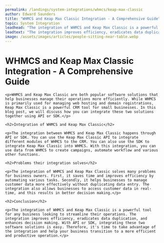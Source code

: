 ```yaml
---
permalink: /landings/system-integrations/whmcs/keap-max-classic
author: Edward Saunders
title: "WHMCS and Keap Max Classic Integration - A Comprehensive Guide"
topic: System Integration
leadhead: "The integration of WHMCS and Keap Max Classic is a powerful tool for any business looking to streamline their operations"
leadtext: "The integration improves efficiency, eradicates data duplication, and enhances decision making. With API or SDK, integrating these two software solutions is easy. Therefore, it's time to take advantage of the integration and help your business transition to a more efficient and productive operation."
image: /assets/images/articles/people-sitting-near-table.webp
---
```

<div class="arttext">
	<h1>WHMCS and Keap Max Classic Integration - A Comprehensive Guide</h1>

	<p>WHMCS and Keap Max Classic are both popular software solutions that help businesses manage their operations more efficiently. While WHMCS is primarily used for managing web hosting and domain registrations, Keap Max Classic is a powerful CRM tool for small businesses. In this blog post, we will discuss how you can integrate these two solutions together using API or SDK.</p>

	<h2>Integration of WHMCS and Keap Max Classic</h2>

	<p>The integration between WHMCS and Keap Max Classic happens through API or SDK. You can use the Keap Max Classic API to integrate different modules of WHMCS to the CRM. You can also use the SDK to integrate Keap Max Classic into WHMCS. With this integration, you can use data from WHMCS to create campaigns, automate workflow and various other functions.

	<h2>Problems their integration solves</h2>

	<p>The integration of WHMCS and Keap Max Classic solves many problems for business owners. First, it saves time and improves efficiency by automating various tasks. Secondly, it helps businesses to manage customer data more effectively without duplicating data entry. The integration also allows businesses to access customer data in real-time, and this results in better decision making.</p>

	<h2>Conclusion</h2>

	<p>The integration of WHMCS and Keap Max Classic is a powerful tool for any business looking to streamline their operations. The integration improves efficiency, eradicates data duplication, and enhances decision making. With API or SDK, integrating these two software solutions is easy. Therefore, it's time to take advantage of the integration and help your business transition to a more efficient and productive operation.</p>

</div>
